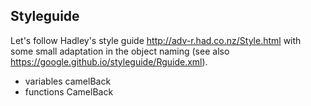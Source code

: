 ## Styleguide

Let's follow Hadley's style guide http://adv-r.had.co.nz/Style.html with some small adaptation in the object naming (see also https://google.github.io/styleguide/Rguide.xml).

- variables camelBack
- functions CamelBack

